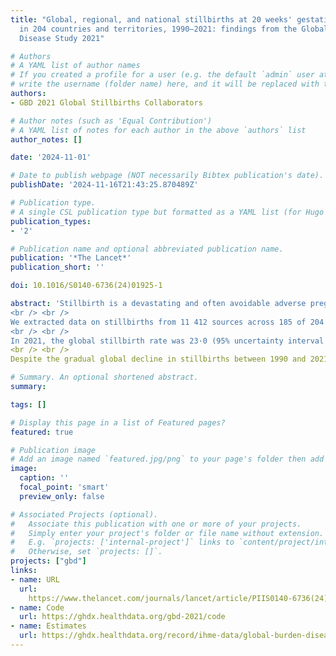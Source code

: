 ```yaml
---
title: "Global, regional, and national stillbirths at 20 weeks' gestation or longer
  in 204 countries and territories, 1990–2021: findings from the Global Burden of
  Disease Study 2021"

# Authors
# A YAML list of author names
# If you created a profile for a user (e.g. the default `admin` user at `content/authors/admin/`), 
# write the username (folder name) here, and it will be replaced with their full name and linked to their profile.
authors:
- GBD 2021 Global Stillbirths Collaborators

# Author notes (such as 'Equal Contribution')
# A YAML list of notes for each author in the above `authors` list
author_notes: []

date: '2024-11-01'

# Date to publish webpage (NOT necessarily Bibtex publication's date).
publishDate: '2024-11-16T21:43:25.870489Z'

# Publication type.
# A single CSL publication type but formatted as a YAML list (for Hugo requirements).
publication_types:
- '2'

# Publication name and optional abbreviated publication name.
publication: '*The Lancet*'
publication_short: ''

doi: 10.1016/S0140-6736(24)01925-1

abstract: 'Stillbirth is a devastating and often avoidable adverse pregnancy outcome. Monitoring stillbirth levels and trends—in a comprehensive manner that leaves no one uncounted—is imperative for continuing progress in pregnancy loss reduction. This analysis, completed as part of the Global Burden of Diseases, Injuries, and Risk Factors Study (GBD) 2021, methodically accounted for different stillbirth definitions with the aim of comprehensively estimating all stillbirths at 20 weeks or longer for 204 countries and territories from 1990 to 2021.
<br /> <br />
We extracted data on stillbirths from 11 412 sources across 185 of 204 countries and territories, including 234 surveys, 231 published studies, 1633 vital statistics reports, and 10 585 unique location-year combinations from vital registration systems. Our final dataset comprised 11 different definitions, which were adjusted to match two gestational age thresholds: 20 weeks or longer (reference) and 28 weeks or longer (for comparisons). We modelled the ratio of stillbirth rate to neonatal mortality rate with spatiotemporal Gaussian process regression for each location and year, and then used final GBD 2021 assessments of fertility and all-cause neonatal mortality to calculate total stillbirths. Secondary analyses evaluated the number of stillbirths missed with the more restrictive gestational age definition, trends in stillbirths as a function of Socio-demographic Index, and progress in reducing stillbirths relative to neonatal deaths.
<br /> <br />
In 2021, the global stillbirth rate was 23·0 (95% uncertainty interval [UI] 19·7–27·2) per 1000 births (stillbirths plus livebirths) at 20 weeks' gestation or longer, compared to 16·1 (13·9–19·0) per 1000 births at 28 weeks' gestation or longer. The global neonatal mortality rate in 2021 was 17·1 (14·8–19·9) per 1000 livebirths, corresponding to 2·19 million (1·90–2·55) neonatal deaths. The estimated number of stillbirths occurring at 20 weeks' gestation or longer decreased from 5·08 million (95% UI 4·07–6·35) in 1990 to 3·04 million (2·61–3·62) in 2021, corresponding to a 39·8% (31·8–48·0) reduction, which lagged behind a global improvement in neonatal deaths of 45·6% (36·3–53·1) for the same period (down from 4·03 million [3·86–4·22] neonatal deaths in 1990). Stillbirths in south Asia and sub-Saharan Africa comprised 77·4% (2·35 million of 3·04 million) of the global total, an increase from 60·3% (3·07 million of 5·08 million) in 1990. In 2021, 0·926 million (0·792–1·10) stillbirths, corresponding to 30·5% of the global total (3·04 million), occurred between 20 weeks' gestation and 28 weeks' gestation, with substantial variation at the country level.
<br /> <br />
Despite the gradual global decline in stillbirths between 1990 and 2021, the overall number of stillbirths remains substantially high. Counting all stillbirths is paramount to progress, as nearly a third—close to 1 million in total—are left uncounted at the 28 weeks or longer threshold. Our findings draw attention to the differential progress in reducing stillbirths, with a high burden concentrated in countries with low development status. Scarce data availability and poor data quality constrain our capacity to precisely account for stillbirths in many locations. Addressing inequities in universal maternal health coverage, strengthening the quality of maternal health care, and improving the robustness of data systems are urgently needed to reduce the global burden of stillbirths.'

# Summary. An optional shortened abstract.
summary:

tags: []

# Display this page in a list of Featured pages?
featured: true

# Publication image
# Add an image named `featured.jpg/png` to your page's folder then add a caption below.
image:
  caption: ''
  focal_point: 'smart'
  preview_only: false

# Associated Projects (optional).
#   Associate this publication with one or more of your projects.
#   Simply enter your project's folder or file name without extension.
#   E.g. `projects: ['internal-project']` links to `content/project/internal-project/index.md`.
#   Otherwise, set `projects: []`.
projects: ["gbd"]
links:
- name: URL
  url: 
    https://www.thelancet.com/journals/lancet/article/PIIS0140-6736(24)01925-1/fulltext
- name: Code
  url: https://ghdx.healthdata.org/gbd-2021/code
- name: Estimates
  url: https://ghdx.healthdata.org/record/ihme-data/global-burden-disease-study-2021-gbd-2021-stillbirth-estimates-1990-2021 
---
```


